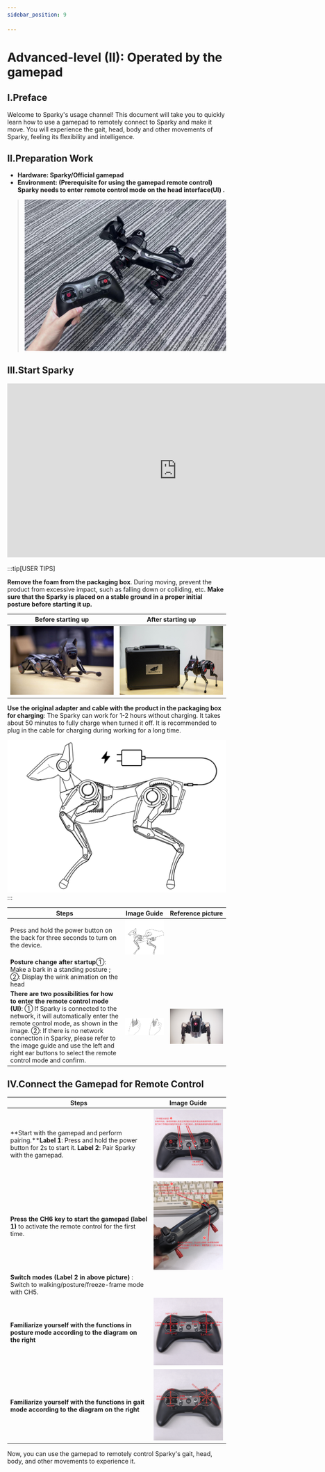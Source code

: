 ```yaml
---
sidebar_position: 9

---
```


# Advanced-level (II): Operated by the gamepad

## I.Preface  

Welcome to Sparky's usage channel! This document will take you to quickly learn how to use a gamepad to remotely connect to Sparky and make it move. You will experience the gait, head, body and other movements of Sparky, feeling its flexibility and intelligence.  

## II.Preparation Work  

- **Hardware: Sparky/Official gamepad**
- **Environment: (Prerequisite for using the gamepad remote control) Sparky needs to enter remote control mode on the head interface(UI) .**

>![sparky_remote](./img/remote/sparky_remote.jpg)

## III.Start Sparky  

<iframe width="780" height="400" src="https://www.youtube.com/embed/5XsQ4V2q488?si=RPv1GSvDMWLclHD0" title="YouTube video player" frameborder="0" allow="accelerometer; autoplay; clipboard-write; encrypted-media; gyroscope; picture-in-picture; web-share" referrerpolicy="strict-origin-when-cross-origin" allowfullscreen></iframe>

:::tip[USER TIPS]

**Remove the foam from the packaging box**. During moving, prevent the product from excessive impact, such as falling down or colliding, etc. **Make sure that the Sparky is placed on a stable ground in a proper initial posture before starting it up.**  

| Before starting up | After starting up |
|----------|----------|
| ![sparky_crouch](./img/Quick_use_img/crouch.jpg) | ![sparky_ctand](./img/Quick_use_img/stand.jpg) |

**Use the original adapter and cable with the product in the packaging box for charging**: The Sparky can work for 1-2 hours without charging. It takes about 50 minutes to fully charge when turned it off. It is recommended to plug in the cable for charging during working for a long time.

![charge](./img/charge.jpg)
:::

| Steps | Image Guide | Reference picture |
|---------------|----------|----|
| Press and hold the power button on the back for three seconds to turn on the device. | ![power_on](./img/power_on.jpg) |
| **Posture change after startup**①: Make a bark in a standing posture ; ②: Display the wink animation on the head | |
| **There are two possibilities for how to enter the remote control mode (UI)**: ① If Sparky is connected to the network, it will automatically enter the remote control mode, as shown in the image. ②: If there is no network connection in Sparky, please refer to the image guide and use the left and right ear buttons to select the remote control mode and confirm.|![head_usage](./img/Quick_use_img/head_usage.jpg) | ![sparky_remote](./img/Quick_use_img/sparky_remote.jpg) |

## IV.Connect the Gamepad for Remote Control

| Steps    | Image Guide |
|----------|-------------|
| **Start with the gamepad and perform pairing.****Label 1**: Press and hold the power button for 2s to start it. **Label 2**: Pair Sparky with the gamepad. | ![open](./img/remote/open.png)|
| **Press the CH6 key to start the gamepad (label 1)** to activate the remote control for the first time.| ![remote](./img/remote/remote.png) |
|**Switch modes (Label 2 in above picture)** : Switch to walking/posture/freeze-frame mode with CH5.| |
|**Familiarize yourself with the functions in posture mode according to the diagram on the right**| ![tip](./img/remote/tip.png) |
| **Familiarize yourself with the functions in gait mode according to the diagram on the right** |![head_tip](./img/remote/head_tip.png)|

Now, you can use the gamepad to remotely control Sparky's gait, head, body, and other movements to experience it.